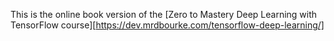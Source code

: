 This is the online book version of the [Zero to Mastery Deep Learning with TensorFlow course][https://dev.mrdbourke.com/tensorflow-deep-learning/]
